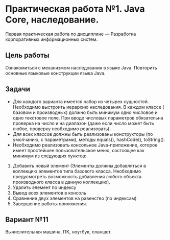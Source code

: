 # Практическая работа №1. Java Core, наследование.

Первая практическая работа по дисциплине — Разработка корпоративных информационных систем.

## Цель работы

Ознакомиться с механизмом наследования в языке Java. Повторить основные языковые конструкции языка Java.

## Задачи

- Для каждого варианта имеется набор из четырех сущностей. Необходимо выстроить иерархию наследования. В каждом классе (
  базовом и производных) должно быть минимум одно числовое и одно текстовое поле. При вводе числовых параметров
  обязательна проверка на число и на диапазон (даже если число может быть любое, проверку необходимо реализовать).
- Для всех классов должны быть реализованы конструкторы (по умолчанию, с параметрами), методы equals(), hashCode(),
  toString().
- Необходимо реализовать консольное Java-приложение, которое имеет простейшее пользовательское меню, состоящее как
  минимум из следующих пунктов:

1. Добавить новый элемент (Элементы должны добавляться в коллекцию элементов типа базового класса. Необходимо
   предусмотреть возможность добавления любого объекта производного класса в данную коллекцию).
2. Удалить элемент по индексу
3. Вывод всех элементов в консоль
4. Сравнение двух элементов на равенство (по индексам)
5. Завершение работы приложения.

## Вариант №11

Вычислительная машина, ПК, ноутбук, планшет.
